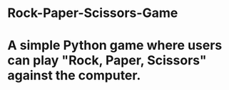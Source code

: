 # Rock-Paper-Scissors-Game
# A simple Python game where users can play "Rock, Paper, Scissors" against the computer. 
